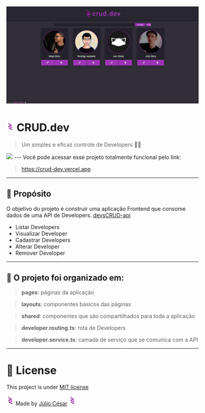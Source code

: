 
#  <img src="./readme-assets/first-image.png">

#  <img  width="20" src="./readme-assets/jc-color.png">  CRUD.dev
> Um simples e eficaz controle de Developers 👨‍💻

<img width="500px" src="https://media.giphy.com/media/SOPtvwiC8NzTXgXync/giphy.gif?cid=790b7611457fd8775ee847ca0711498c8643ece2cf0fd85a&rid=giphy.gif&ct=g">
---
Você pode acessar esse projeto totalmente funcional pelo link:

> https://crud-dev.vercel.app
---
## 💬 Propósito
O objetivo do projeto é construir uma aplicação Frontend que consome dados de uma API de Developers. [devsCRUD-api](https://github.com/juliocesarfs/devscrud-api)

- Listar Developers
- Visualizar Developer
- Cadastrar Developers
- Alterar Developer
- Remover Developer
---
## 🧠 O projeto foi organizado em:
> **pages**: páginas da aplicação

> **layouts**: componentes básicos das páginas

> **shared**: componentes que são compartilhados para toda a aplicação

> **developer.routing.ts**: rota de Developers

> **developer.service.ts**: camada de serviço que se comunica com a API

---
# 📕 License
This project is under [MIT license](https://github.com/juliocesarfs/devsCRUD-frontend/blob/main/LICENSE)

<img  width="20" src="./readme-assets/jc-color.png"> Made by [Júlio César](https://github.com/juliocesarfs) <img  width="20" src="./readme-assets/jc-color.png"> 
